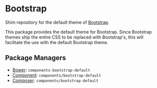 Bootstrap
=========

Shim repository for the default theme of [Bootstrap](https://github.com/twitter/bootstrap).

This package provides the default theme for Bootstrap. Since Bootstrap themes
ship the entire CSS to be replaced with Bootstrap's, this will facilitate the
use with the default Bootstrap theme.

Package Managers
----------------

* [Bower](http://twitter.github.com/bower/): `components-bootstrap-default`
* [Component](https://github.com/component/component): `components/bootstrap-default`
* [Composer](http://packagist.org/packages/components/bootstrap): `components/bootstrap-default`
